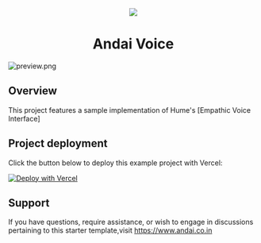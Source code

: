 <div align="center">
  <img src="https://storage.googleapis.com/hume-public-logos/hume/hume-banner.png">
  <h1>Andai Voice</h1>
</div>

![preview.png](preview.png)

## Overview

This project features a sample implementation of Hume's [Empathic Voice Interface]

## Project deployment

Click the button below to deploy this example project with Vercel:

[![Deploy with Vercel](https://vercel.com/button)](https://vercel.com/new/clone?repository-url=https%3A%2F%2Fgithub.com%2Fhumeai%2Fhume-evi-next-js-starter&env=HUME_API_KEY,HUME_CLIENT_SECRET)

## Support

If you have questions, require assistance, or wish to engage in discussions pertaining to this starter template,visit https://www.andai.co.in